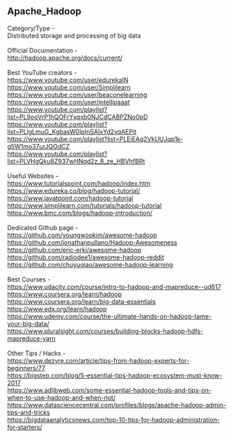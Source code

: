 ## Apache_Hadoop
Category/Type - <br>
Distributed storage and processing of big data
<br>
<br>
Official Documentation - <br>
http://hadoop.apache.org/docs/current/ 
<br>
<br>
Best YouTube creators - <br>
https://www.youtube.com/user/edurekaIN <br>
https://www.youtube.com/user/Simplilearn <br>
https://www.youtube.com/user/beaconelearning <br>
https://www.youtube.com/user/intellipaaat <br>
https://www.youtube.com/playlist?list=PL9ooVrP1hQOFrYxqxb0NJCdCABPZNo0pD <br>
https://www.youtube.com/playlist?list=PLlgLmuG_KgbasW0lpInSAIxYd2vqAEPit <br>
https://www.youtube.com/playlist?list=PLEiEAq2VkUUJqp1k-g5W1mo37urJQOdCZ <br>
https://www.youtube.com/playlist?list=PLVHgQku8Z937wHNqd2z_8_ze_HBVhfBRt 
<br>
<br>
Useful Websites - <br>
https://www.tutorialspoint.com/hadoop/index.htm <br>
https://www.edureka.co/blog/hadoop-tutorial/ <br> 
https://www.javatpoint.com/hadoop-tutorial <br>
https://www.simplilearn.com/tutorials/hadoop-tutorial <br>
https://www.bmc.com/blogs/hadoop-introduction/ 
<br>
<br>
Dedicated Github page - <br>
https://github.com/youngwookim/awesome-hadoop <br>
https://github.com/jonathanpullano/Hadoop-Awesomeness <br>
https://github.com/eric-erki/awesome-hadoop <br>
https://github.com/radiodee1/awesome-hadoop-reddit <br>
https://github.com/chuyuqiao/awesome-hadoop-learning
<br>
<br>
Best Courses - <br>
https://www.udacity.com/course/intro-to-hadoop-and-mapreduce--ud617 <br> 
https://www.coursera.org/learn/hadoop <br>
https://www.coursera.org/learn/big-data-essentials <br>
https://www.edx.org/learn/hadoop <br> 
https://www.udemy.com/course/the-ultimate-hands-on-hadoop-tame-your-big-data/ <br>
https://www.pluralsight.com/courses/building-blocks-hadoop-hdfs-mapreduce-yarn 
<br>
<br>
Other Tips / Hacks - <br> 
https://www.dezyre.com/article/tips-from-hadoop-experts-for-beginners/77 <br>
https://bigstep.com/blog/5-essential-tips-hadoop-ecosystem-must-know-2017 <br>
https://www.adlibweb.com/some-essential-hadoop-tools-and-tips-on-when-to-use-hadoop-and-when-not/ <br>
https://www.datasciencecentral.com/profiles/blogs/apache-hadoop-admin-tips-and-tricks <br>
https://bigdataanalyticsnews.com/top-10-tips-for-hadoop-administration-for-starters/
<br>
<br>